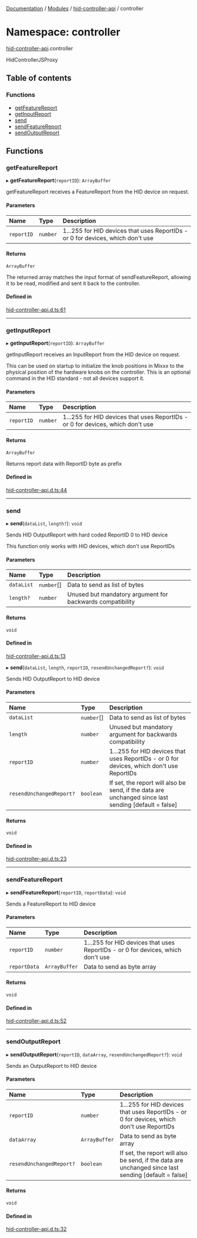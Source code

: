 [Documentation](../README.md) / [Modules](../modules.md) / [hid-controller-api](hid_controller_api.md) / controller

# Namespace: controller

[hid-controller-api](hid_controller_api.md).controller

HidControllerJSProxy

## Table of contents

### Functions

- [getFeatureReport](hid_controller_api.controller.md#getfeaturereport)
- [getInputReport](hid_controller_api.controller.md#getinputreport)
- [send](hid_controller_api.controller.md#send)
- [sendFeatureReport](hid_controller_api.controller.md#sendfeaturereport)
- [sendOutputReport](hid_controller_api.controller.md#sendoutputreport)

## Functions

### getFeatureReport

▸ **getFeatureReport**(`reportID`): `ArrayBuffer`

getFeatureReport receives a FeatureReport from the HID device on request.

#### Parameters

| Name | Type | Description |
| :------ | :------ | :------ |
| `reportID` | `number` | 1...255 for HID devices that uses ReportIDs - or 0 for devices, which don't use |

#### Returns

`ArrayBuffer`

The returned array matches the input format of sendFeatureReport,
         allowing it to be read, modified and sent it back to the controller.

#### Defined in

[hid-controller-api.d.ts:61](https://github.com/JoergAtGithub/mixxx/blob/8d2d71e396/res/controllers/hid-controller-api.d.ts#L61)

___

### getInputReport

▸ **getInputReport**(`reportID`): `ArrayBuffer`

getInputReport receives an InputReport from the HID device on request.

This can be used on startup to initialize the knob positions in Mixxx
to the physical position of the hardware knobs on the controller.
This is an optional command in the HID standard - not all devices support it.

#### Parameters

| Name | Type | Description |
| :------ | :------ | :------ |
| `reportID` | `number` | 1...255 for HID devices that uses ReportIDs - or 0 for devices, which don't use |

#### Returns

`ArrayBuffer`

Returns report data with ReportID byte as prefix

#### Defined in

[hid-controller-api.d.ts:44](https://github.com/JoergAtGithub/mixxx/blob/8d2d71e396/res/controllers/hid-controller-api.d.ts#L44)

___

### send

▸ **send**(`dataList`, `length?`): `void`

Sends HID OutputReport with hard coded ReportID 0 to HID device

This function only works with HID devices, which don't use ReportIDs

#### Parameters

| Name | Type | Description |
| :------ | :------ | :------ |
| `dataList` | `number`[] | Data to send as list of bytes |
| `length?` | `number` | Unused but mandatory argument for backwards compatibility |

#### Returns

`void`

#### Defined in

[hid-controller-api.d.ts:13](https://github.com/JoergAtGithub/mixxx/blob/8d2d71e396/res/controllers/hid-controller-api.d.ts#L13)

▸ **send**(`dataList`, `length`, `reportID`, `resendUnchangedReport?`): `void`

Sends HID OutputReport to HID device

#### Parameters

| Name | Type | Description |
| :------ | :------ | :------ |
| `dataList` | `number`[] | Data to send as list of bytes |
| `length` | `number` | Unused but mandatory argument for backwards compatibility |
| `reportID` | `number` | 1...255 for HID devices that uses ReportIDs - or 0 for devices, which don't use ReportIDs |
| `resendUnchangedReport?` | `boolean` | If set, the report will also be send, if the data are unchanged since last sending [default = false] |

#### Returns

`void`

#### Defined in

[hid-controller-api.d.ts:23](https://github.com/JoergAtGithub/mixxx/blob/8d2d71e396/res/controllers/hid-controller-api.d.ts#L23)

___

### sendFeatureReport

▸ **sendFeatureReport**(`reportID`, `reportData`): `void`

Sends a FeatureReport to HID device

#### Parameters

| Name | Type | Description |
| :------ | :------ | :------ |
| `reportID` | `number` | 1...255 for HID devices that uses ReportIDs - or 0 for devices, which don't use |
| `reportData` | `ArrayBuffer` | Data to send as byte array |

#### Returns

`void`

#### Defined in

[hid-controller-api.d.ts:52](https://github.com/JoergAtGithub/mixxx/blob/8d2d71e396/res/controllers/hid-controller-api.d.ts#L52)

___

### sendOutputReport

▸ **sendOutputReport**(`reportID`, `dataArray`, `resendUnchangedReport?`): `void`

Sends an OutputReport to HID device

#### Parameters

| Name | Type | Description |
| :------ | :------ | :------ |
| `reportID` | `number` | 1...255 for HID devices that uses ReportIDs - or 0 for devices, which don't use ReportIDs |
| `dataArray` | `ArrayBuffer` | Data to send as byte array |
| `resendUnchangedReport?` | `boolean` | If set, the report will also be send, if the data are unchanged since last sending [default = false] |

#### Returns

`void`

#### Defined in

[hid-controller-api.d.ts:32](https://github.com/JoergAtGithub/mixxx/blob/8d2d71e396/res/controllers/hid-controller-api.d.ts#L32)
